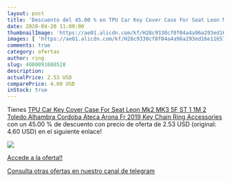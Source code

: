 ```yaml
---
layout: post
title: 'Descuento del 45.00 % en TPU Car Key Cover Case For Seat Leon Mk2'
date: 2020-04-20 11:09:00
thumbnailImage: 'https://ae01.alicdn.com/kf/H28c9330cf8f04a4a96a293ed16e11657C/TPU-Car-Key-Cover-Case-For-Seat-Leon-Mk2-MK3-5F-ST-1-1M-2-Toledo.jpg_350x350._SL200_.jpg'
images: [ 'https://ae01.alicdn.com/kf/H28c9330cf8f04a4a96a293ed16e11657C/TPU-Car-Key-Cover-Case-For-Seat-Leon-Mk2-MK3-5F-ST-1-1M-2-Toledo.jpg_350x350._SL200_.jpg' ]
comments: true
category: ofertas
author: ring
slug: 4000091688528
description:
actualPrice: 2.53 USD
comparePrice: 4.60 USD
inStock: true
---
```


Tienes [TPU Car Key Cover Case For Seat Leon Mk2 MK3 5F ST 1 1M 2 Toledo Alhambra Cordoba Ateca Arona Fr 2019 Key Chain Ring Accessories](https://www.amazon.com/dp/4000091688528/?tag=redken08-20) con un 45.00 % de descuento con precio de oferta de 2.53 USD (original: 4.60 USD) en el siguiente enlace!

[![](https://ae01.alicdn.com/kf/H28c9330cf8f04a4a96a293ed16e11657C/TPU-Car-Key-Cover-Case-For-Seat-Leon-Mk2-MK3-5F-ST-1-1M-2-Toledo.jpg_350x350._SL200_.jpg)](https://www.amazon.com/dp/4000091688528/?tag=redken08-20)

[Accede a la oferta!!](https://www.amazon.com/dp/4000091688528/?tag=redken08-20)

[Consulta otras ofertas en nuestro canal de telegram](https://t.me/s/ofertas25)
